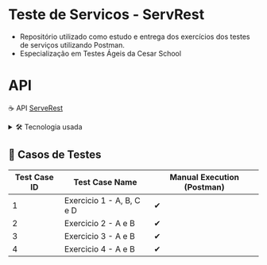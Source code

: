 # Teste de Servicos - ServRest
- Repositório utilizado como estudo e entrega dos exercícios dos testes de serviços utilizando Postman. 
- Especialização em Testes Ágeis da Cesar School

# API
☕ API [ServeRest](https://serverest.dev) 

<details>
  <summary>🛠 Tecnologia usada </summary>
- Ferramenta Postman
- 
-
</details>


## 📄 Casos de Testes

| Test Case ID | Test Case Name                | Manual Execution (Postman) | 
| ------------ | ------------------------------| -------------------------- | 
| 1            | Exercicio 1 - A, B, C e D     | ✔                          | 
| 2            | Exercicio 2 - A e B           | ✔                          | 
| 3            | Exercicio 3 - A e B           | ✔                          | 
| 4            | Exercicio 4 - A e B           | ✔                          | 
